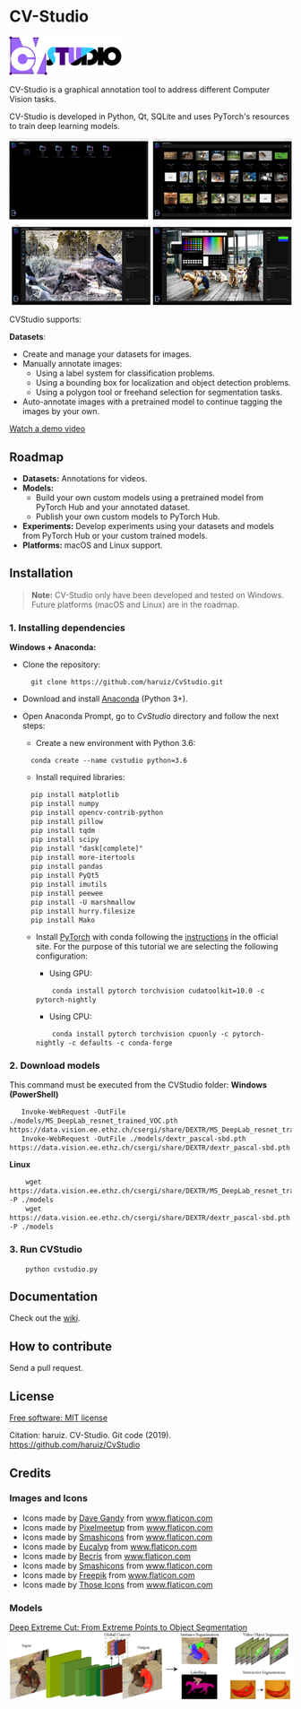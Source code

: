 # CV-Studio

<img alt="" src="logo.png" width="200px"></img>
 
CV-Studio is a graphical annotation tool to address different Computer Vision tasks. 

CV-Studio is developed in Python, Qt, SQLite and uses PyTorch's resources to train deep learning models.

![Interface](assets/images/image.png) 

CVStudio supports:

**Datasets**:
* Create and manage your datasets for images.
* Manually annotate images:
    * Using a label system for classification problems.
    * Using a bounding box for localization and object detection problems.
    * Using a polygon tool or freehand selection for segmentation tasks.
* Auto-annotate images with a pretrained model to continue tagging the images by your own.

[Watch a demo video](https://www.youtube.com/watch?v=xtNhWr083lM)

## Roadmap

* **Datasets:** Annotations for videos.
* **Models:** 
    * Build your own custom models using a pretrained model from PyTorch Hub and your annotated dataset.
    * Publish your own custom models to PyTorch Hub.
* **Experiments:** Develop experiments using your datasets and models from PyTorch Hub or your custom  trained models.
* **Platforms:**  macOS and Linux support.

## Installation

> **Note:** CV-Studio only have been developed and tested on Windows. Future platforms (macOS and Linux) 
>are in the roadmap.

### 1. Installing dependencies

**Windows + Anaconda:**

* Clone the repository:
  
  ```console
    git clone https://github.com/haruiz/CvStudio.git
  ```
* Download and install [Anaconda](https://www.anaconda.com/distribution/#download) (Python 3+).
* Open Anaconda Prompt, go to *CvStudio* directory and follow the next steps:
  * Create a new environment with Python 3.6:
  
  ```console  
    conda create --name cvstudio python=3.6
  ```
  * Install required libraries:
  
  ```console
    pip install matplotlib
    pip install numpy
    pip install opencv-contrib-python
    pip install pillow
    pip install tqdm
    pip install scipy
    pip install "dask[complete]"
    pip install more-itertools
    pip install pandas
    pip install PyQt5
    pip install imutils
    pip install peewee
    pip install -U marshmallow
    pip install hurry.filesize
    pip install Mako
    ```
    
  * Install [PyTorch](https://pytorch.org/) with conda following the [instructions](https://pytorch.org/get-started/locally/)
    in the official site. For the purpose of this tutorial we are selecting the following configuration:
    
    - Using GPU:<br>
    ```console
        conda install pytorch torchvision cudatoolkit=10.0 -c pytorch-nightly
    ```
    - Using CPU:<br>
    ```console
        conda install pytorch torchvision cpuonly -c pytorch-nightly -c defaults -c conda-forge
    ```

### 2. Download models
This command must be executed from the CVStudio folder:
**Windows (PowerShell)**
 ```console
    Invoke-WebRequest -OutFile ./models/MS_DeepLab_resnet_trained_VOC.pth https://data.vision.ee.ethz.ch/csergi/share/DEXTR/MS_DeepLab_resnet_trained_VOC.pth
    Invoke-WebRequest -OutFile ./models/dextr_pascal-sbd.pth https://data.vision.ee.ethz.ch/csergi/share/DEXTR/dextr_pascal-sbd.pth
```

**Linux**

```console
    wget https://data.vision.ee.ethz.ch/csergi/share/DEXTR/MS_DeepLab_resnet_trained_VOC.pth -P ./models
    wget https://data.vision.ee.ethz.ch/csergi/share/DEXTR/dextr_pascal-sbd.pth -P ./models
```

### 3. Run CVStudio
```console
    python cvstudio.py
```


## Documentation

Check out the [wiki](https://github.com/haruiz/CvStudio/wiki).

## How to contribute

Send a pull request.
 
## License

[Free software: MIT license](https://github.com/haruiz/CvStudio.git/blob/master/LICENSE)

Citation: haruiz. CV-Studio. Git code (2019). https://github.com/haruiz/CvStudio

## Credits

### Images and Icons
* <div>Icons made by <a href="https://www.flaticon.com/authors/dave-gandy" title="Dave Gandy">Dave Gandy</a> from <a href="https://www.flaticon.com/" title="Flaticon">www.flaticon.com</a></div>
* <div>Icons made by <a href="https://www.flaticon.com/authors/pixelmeetup" title="Pixelmeetup">Pixelmeetup</a> from <a href="https://www.flaticon.com/" title="Flaticon">www.flaticon.com</a></div>
* <div>Icons made by <a href="https://www.flaticon.com/authors/smashicons" title="Smashicons">Smashicons</a> from <a href="https://www.flaticon.com/" title="Flaticon">www.flaticon.com</a></div>
* <div>Icons made by <a href="https://www.flaticon.com/authors/eucalyp" title="Eucalyp">Eucalyp</a> from <a href="https://www.flaticon.com/" title="Flaticon">www.flaticon.com</a></div>
* <div>Icons made by <a href="https://www.flaticon.com/authors/becris" title="Becris">Becris</a> from <a href="https://www.flaticon.com/" title="Flaticon">www.flaticon.com</a></div>
* <div>Icons made by <a href="https://www.flaticon.com/authors/smashicons" title="Smashicons">Smashicons</a> from <a href="https://www.flaticon.com/" title="Flaticon">www.flaticon.com</a></div>
* <div>Icons made by <a href="https://www.flaticon.com/authors/freepik" title="Freepik">Freepik</a> from <a href="https://www.flaticon.com/" title="Flaticon">www.flaticon.com</a></div>
* <div>Icons made by <a href="https://www.flaticon.com/authors/those-icons" title="Those Icons">Those Icons</a> from <a href="https://www.flaticon.com/" title="Flaticon">www.flaticon.com</a></div>

### Models 

[Deep Extreme Cut: From Extreme Points to Object Segmentation](https://github.com/scaelles/DEXTR-PyTorch/)
<img alt="" src="assets/images/dextr.png"></img> 